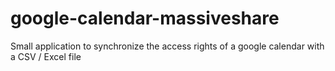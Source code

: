google-calendar-massiveshare
============================

Small application to synchronize the access rights of a google calendar with a CSV / Excel file
